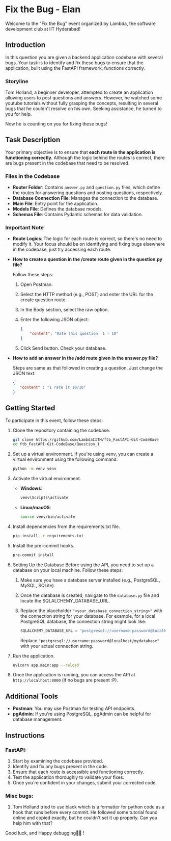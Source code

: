 # Fix the Bug - Elan

Welcome to the "Fix the Bug" event organized by Lambda, the software development club at IIT Hyderabad!

## Introduction

In this question you are given a backend application codebase with several bugs. Your task is to identify and fix these bugs to ensure that the application, built using the FastAPI framework, functions correctly.

### Storyline

Tom Holland, a beginner developer, attempted to create an application allowing users to post questions and answers. However, he watched some youtube tutorials without fully grasping the concepts, resulting in several bugs that he couldn't resolve on his own. Seeking assistance, he turned to you for help.

Now he is counting on you for fixing these bugs!

## Task Description

Your primary objective is to ensure that __each route in the application is functioning correctly__. Although the logic behind the routes is correct, there are bugs present in the codebase that need to be resolved.

### Files in the Codebase

- **Router Folder**: Contains `answer.py` and `question.py` files, which define the routes for answering questions and posting questions, respectively.
- **Database Connection File**: Manages the connection to the database.
- **Main File**: Entry point for the application.
- **Models File**: Defines the database models.
- **Schemas File**: Contains Pydantic schemas for data validation.

### Important Note

- **Route Logics**: The logic for each route is correct, so there's no need to modify it. Your focus should be on identifying and fixing bugs elsewhere in the codebase, just try accessing each route.
- **How to create a question in the /create route given in the question.py file?**

    Follow these steps:

    1. Open Postman.
    2. Select the HTTP method (e.g., POST) and enter the URL for the create question route.
    3. In the Body section, select the raw option.
    4. Enter the following JSON object:

          ```json
          {
              "content": "Rate this question: 1 - 10"
          }
          ```
    5. Click Send button. Check your database.

- **How to add an answer in the /add route given in the answer.py file?**

    Steps are same as that followed in creating a question.
    Just change the JSON text:

   ```json
  {
      "content" : "I rate it 10/10"
  }
    ```



## Getting Started

To participate in this event, follow these steps:

1. Clone the repository containing the codebase.
    ```bash
    git clone https://github.com/LambdaIITH/ftb_FastAPI-Git-CodeBase
    cd ftb_FastAPI-Git-CodeBase/Question_1
    ```
2. Set up a virtual environment. If you're using venv, you can create a virtual environment using the following command:
   ```bash
   python -m venv venv
   ```
3. Activate the virtual environment.
   - **Windows**:
      ```bash
      venv\Scripts\activate
      ```
   - **Linux/macOS**:
      ```bash
      source venv/bin/activate
      ```

4. Install dependencies from the requirements.txt file.
    ```bash
    pip install -r requirements.txt
    ```
5. Install the pre-commit hooks.
    ```bash
    pre-commit install
    ```
6. Setting Up the Database
    Before using the API, you need to set up a database on your local machine. Follow these steps:

    1. Make sure you have a database server installed (e.g., PostgreSQL, MySQL, SQLite).

    2. Once the database is created, navigate to the `database.py` file and locate the SQLALCHEMY_DATABASE_URL.

    4. Replace the placeholder `"<your_database_connection_string>"` with the connection string for your database. For example, for a local PostgreSQL database, the connection string might look like:

        ```python
        SQLALCHEMY_DATABASE_URL = "postgresql://username:password@localhost/mydatabase"
        ```

       Replace `"postgresql://username:password@localhost/mydatabase"` with your actual connection string.

7. Run the application.
    ```bash
    uvicorn app.main:app --reload
    ```

8. Once the application is running, you can access the API at `http://localhost:8000` (if no bugs are present :P).

## Additional Tools

- **Postman**: You may use Postman for testing API endpoints.
- **pgAdmin**: If you're using PostgreSQL, pgAdmin can be helpful for database management.

## Instructions

### FastAPI:
1. Start by examining the codebase provided.
2. Identify and fix any bugs present in the code.
3. Ensure that each route is accessible and functioning correctly.
4. Test the application thoroughly to validate your fixes.
5. Once you're confident in your changes, submit your corrected code.

### Misc bugs:
1. Tom Holland tried to use black which is a formatter for python code as a hook that runs before every commit. He followed some tutorial found online and copied exactly, but he couldn't set it up properly. Can you help him with that?

Good luck, and Happy debugging👍🏻 !
